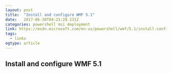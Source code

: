 ```yaml
---
layout: post 
title:  "Install and configure WMF 5.1" 
date:   2017-06-30T04:21:28.131Z 
categories: powershell msi deployment
link: https://msdn.microsoft.com/en-us/powershell/wmf/5.1/install-configure 
tags:
  - links
ogtype: article 
---
```


## Install and configure WMF 5.1
